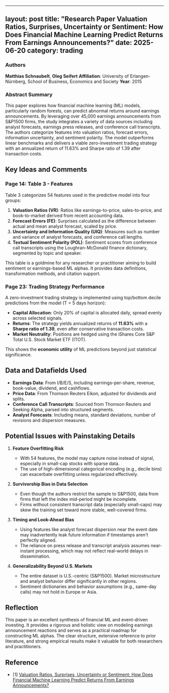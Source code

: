 ---
layout: post
title: "Research Paper Valuation Ratios, Surprises, Uncertainty or Sentiment: How Does Financial Machine Learning Predict Returns From Earnings Announcements?"
date: 2025-06-20
category: trading
-----------------

### Authors

**Matthias Schnaubelt**, **Oleg Seifert**
**Affiliation**: University of Erlangen-Nürnberg, School of Business, Economics and Society
**Year**: 2015

### Abstract Summary

This paper explores how financial machine learning (ML) models, particularly random forests, can predict abnormal returns around earnings announcements. By leveraging over 45,000 earnings announcements from S\&P1500 firms, the study integrates a variety of data sources including analyst forecasts, earnings press releases, and conference call transcripts. The authors categorize features into valuation ratios, forecast errors, information uncertainty, and sentiment polarity. The model outperforms linear benchmarks and delivers a viable zero-investment trading strategy with an annualized return of 11.63% and Sharpe ratio of 1.39 after transaction costs.

## Key Ideas and Comments

### Page 14: Table 3 - Features

Table 3 categorizes 54 features used in the predictive model into four groups:

1. **Valuation Ratios (VR)**: Ratios like earnings-to-price, sales-to-price, and book-to-market derived from recent accounting data.
2. **Forecast Errors (FE)**: Surprises calculated as the difference between actual and mean analyst forecast, scaled by price.
3. **Uncertainty and Information Quality (UIQ)**: Measures such as number and variance of analyst forecasts, and conference call lengths.
4. **Textual Sentiment Polarity (POL)**: Sentiment scores from conference call transcripts using the Loughran-McDonald finance dictionary, segmented by topic and speaker.

This table is a goldmine for any researcher or practitioner aiming to build sentiment or earnings-based ML alphas. It provides data definitions, transformation methods, and citation support.

### Page 23: Trading Strategy Performance

A zero-investment trading strategy is implemented using top/bottom decile predictions from the model (T = 5 days horizon):

* **Capital Allocation**: Only 20% of capital is allocated daily, spread evenly across selected signals.
* **Returns**: The strategy yields annualized returns of **11.63%** with a **Sharpe ratio of 1.39**, even after conservative transaction costs.
* **Market Neutrality**: Positions are hedged using the iShares Core S\&P Total U.S. Stock Market ETF (ITOT).

This shows the **economic utility** of ML predictions beyond just statistical significance.

## Data and Datafields Used

* **Earnings Data**: From I/B/E/S, including earnings-per-share, revenue, book-value, dividend, and cashflows.
* **Price Data**: From Thomson Reuters Eikon, adjusted for dividends and splits.
* **Conference Call Transcripts**: Sourced from Thomson Reuters and Seeking Alpha, parsed into structured segments.
* **Analyst Forecasts**: Including means, standard deviations, number of revisions and dispersion measures.

## Potential Issues with Painstaking Details

1. **Feature Overfitting Risk**

   * With 54 features, the model may capture noise instead of signal, especially in small-cap stocks with sparse data.
   * The use of high-dimensional categorical encoding (e.g., decile bins) can exacerbate overfitting unless regularized effectively.

2. **Survivorship Bias in Data Selection**

   * Even though the authors restrict the sample to S\&P1500, data from firms that left the index mid-period might be incomplete.
   * Firms without consistent transcript data (especially small-caps) may skew the training set toward more stable, well-covered firms.

3. **Timing and Look-Ahead Bias**

   * Using features like analyst forecast dispersion near the event date may inadvertently leak future information if timestamps aren't perfectly aligned.
   * The reliance on press release and transcript analysis assumes near-instant processing, which may not reflect real-world delays in dissemination.

4. **Generalizability Beyond U.S. Markets**

   * The entire dataset is U.S.-centric (S\&P1500). Market microstructure and analyst behavior differ significantly in other regions.
   * Sentiment dictionaries and behavior assumptions (e.g., same-day calls) may not hold in Europe or Asia.

## Reflection

This paper is an excellent synthesis of financial ML and event-driven investing. It provides a rigorous and holistic view on modeling earnings announcement reactions and serves as a practical roadmap for constructing ML alphas. The clear structure, extensive reference to prior literature, and strong empirical results make it valuable for both researchers and practitioners.

## Reference

* [1] [Valuation Ratios, Surprises, Uncertainty or Sentiment: How Does Financial Machine Learning Predict Returns From Earnings Announcements?](https://papers.ssrn.com/sol3/papers.cfm?abstract_id=3577132)
